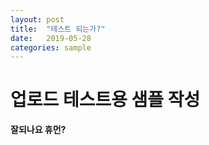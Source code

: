 ```yaml
---
layout: post
title:  "테스트 되는가?"
date:   2019-05-28
categories: sample
---
```


# 업로드 테스트용 샘플 작성

**잘되나요 휴먼?**